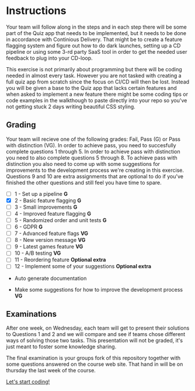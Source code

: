 # Instructions
Your team will follow along in the steps and in each step there will be some part of the Quiz app that needs to be implemented, but it needs to be done in accordance with Continious Delivery. That might be to create a feature flagging system and figure out how to do dark launches, setting up a CD pipeline or using some 3-rd party SaaS tool in order to get the needed user feedback to plug into your CD-loop.

This exercise is not primarily about programming but there will be coding needed in almost every task. However you are not tasked with creating a full quiz app from scratch since the focus on CI/CD will then be lost. Instead you will be given a base to the Quiz app that lacks certain features and when asked to implement a new feature there might be some coding tips or code examples in the walkthough to paste directly into your repo so you've not getting stuck 2 days writing beautiful CSS styling.

## Grading
Your team will recieve one of the following grades: Fail, Pass (G) or Pass with distinction (VG). In order to achieve pass, you need to succesfully complete questions 1 through 5. In order to achieve pass with distinction you need to also complete questions 5 through 8. To achieve pass with distinction you also need to come up with some suggestions for improvements to the development process we're creating in this exercise. Questions 9 and 10 are extra assignments that are optional to do if you've finished the other questions and still feel you have time to spare.

- [ ] 1 - Set up a pipeline **G**
- [x] 2 - Basic feature flagging **G**
- [ ] 3 - Small improvements **G**
- [ ] 4 - Improved feature flagging **G**
- [ ] 5 - Randomized order and unit tests **G**
- [ ] 6 - GDPR **G**
- [ ] 7 - Advanced feature flags **VG**
- [ ] 8 - New version message **VG**
- [ ] 9 - Latest games feature **VG**
- [ ] 10 - A/B testing **VG**
- [ ] 11 - Reordering feature **Optional extra**
- [ ] 12 - Implement some of your suggestions **Optional extra**

- Auto generate documentation

- Make some suggestions for how to improve the development process **VG**


## Examinations
After one week, on Wednesday, each team will get to present their solutions to Questions 1 and 2 and we will compare and see if teams chose different ways of solving those two tasks. This presentation will not be graded, it's just meant to foster some knowledge sharing.

The final examination is your groups fork of this repository together with some questions answered on the course web site. That hand in will be on thursday the last week of the course.


[Let's start coding!](walkthrough/1-pipeline)
